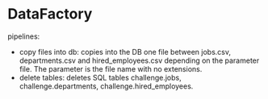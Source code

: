 # DataFactory
pipelines:
- copy files into db: copies into the DB one file between jobs.csv, departments.csv and hired_employees.csv depending on the parameter file. The parameter is the file name with no extensions.
- delete tables: deletes SQL tables challenge.jobs, challenge.departments, challenge.hired_employees.

